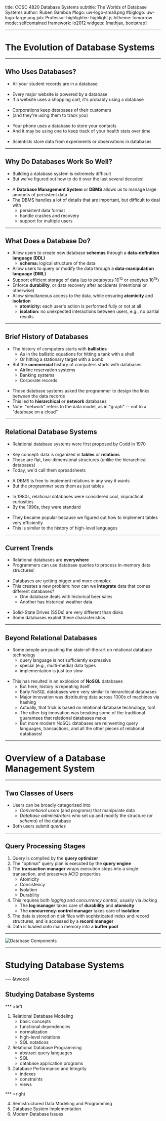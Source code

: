 title:        COSC 4820 Database Systems
subtitle:     The Worlds of Database Systems
author:       Ruben Gamboa
#logo:         uw-logo-small.png
#biglogo:      uw-logo-large.png
job:          Professor
highlighter:  highlight.js
hitheme:      tomorrow
mode:         selfcontained
framework:    io2012
widgets:      [mathjax, bootstrap]

---

<style>
.title-slide {
     background-color: #EDE0CF; /* CBE7A5; #EDE0CF; ; #CA9F9D*/
     background-image: url(assets/img/uw-logo-large.png);
     background-repeat: no-repeat;
     background-position: center top;
   }
</style>

# The Evolution of Database Systems

---

## Who Uses Databases?

* All your student records are in a database
  <br><br>
* Every major website is powered by a database
* If a website uses a shopping cart, it's probably using a database
  <br><br>
* Corporations keep databases of their customers
* (and they're using them to track you)
  <br><br>
* Your phone uses a database to store your contacts
* And it may be using one to keep track of your health stats over time
  <br><br>
* Scientists store data from experiments or observations in databases

---

## Why Do Databases Work So Well?

* Building a database system is extremely difficult
* But we've figured out how to do it over the last several decades!
  <br><br>
* A **Database Management System** or **DBMS** allows us to manage
  large amounts of persistent data
* The DBMS handles a lot of details that are important, but difficult to deal with
  * persistent data format
  * handle crashes and recovery
  * support for multiple users

---

## What Does a Database Do?

* Allow users to create new database **schemas** through a **data-definition language (DDL)**
  * **schema:** logical structure of the data
* Allow users to query or modify the data through a **data-manipulation language (DML)**
* Support efficient storage of data (up to petabytes $10^{15}$ or exabytes $10^{18}$)
* Enforce **durability**, or data recovery after accidents (intentional or otherwise)
* Allow simultaneous access to the data, while ensuring **atomicity** and **isolation**
  * **atomicity:** each user's action is performed fully or not at all
  * **isolation:** no unexpected interactions between users, e.g., no partial results

---

## Brief History of Databases

* The history of computers starts with **ballistics**
  * As in the ballistic equations for hitting a tank with a shell
  * Or hitting a stationary target with a bomb
* But the **commercial** history of computers starts with databases
  * Airline reservation systems
  * Banking systems
  * Corporate records
  <br><br>  
* Those database systems asked the programmer to design the links between the data records
* This led to **hierarchical** or **network** databases
* Note: "network" refers to the data model, as in "graph" -- not to a "database on a cloud"

---

## Relational Database Systems

* Relational database systems were first proposed by Codd in 1970
  <br><br>
* Key concept: data is organized in **tables** or **relations**
* These are flat, two-dimensional structures (unlike the hierarchical databases)
* Today, we'd call them spreadsheets
  <br><br>
* A DBMS is free to implement relations in any way it wants
* But the programmer sees them as just tables
  <br><br>
* In 1980s, relational databases were considered cool, impractical curiosities
* By the 1990s, they were standard
  <br><br>
* They became popular because we figured out how to implement tables very
  efficiently
* This is similar to the history of high-level languages

---

## Current Trends

* Relational databases are **everywhere**
* Programmers can use database queries to process in-memory data structures!
  <br><br>
* Databases are getting bigger and more complex
* This creates a new problem: how can we **integrate** data that comes different databases?
  * One database deals with historical beer sales
  * Another has historical weather data
  <br><br>
* Solid-State Drives (SSDs) are very different than disks
* Some databases exploit these characteristics

---

## Beyond Relational Databases

* Some people are pushing the state-of-the-art on relational database technology
  * query language is not sufficiently expressive
  * special (e.g., multi-media) data types
  * implementation is just too slow
  <br><br>
* This has resulted in an explosion of **NoSQL** databases
  * But here, history is repeating itself
  * Early NoSQL databases were very similar to hierarchical databases
  * Major innovation was distributing data across 1000s of machines via hashing
  * Actually, that trick is based on relational database technology, too!
  * The other big innovation was breaking some of the traditional guarantees that
    relational databases make
  * But more modern NoSQL databases are reinventing query languages, transactions, 
    and all the other pieces of relational databases!

---

# Overview of a Database Management System

---

## Two Classes of Users

* Users can be broadly categorized into
  * *Conventional users* (and programs) that manipulate data
  * *Database administrators* who set up and modify the structure (or *schema*) of the database
* Both users submit *queries*

---

## Query Processing Stages

1. Query is compiled by the **query optimizer**
2. The "optimal" query plan is executed by the **query engine**
3. The **transaction manager** wraps execution steps into a single transaction, and preserves ACID properties
   * Atomicity
   * Consistency
   * Isolation
   * Durability
4. This requires both *logging* and *concurrency control*, usually via *locking*
   * The **log manager** takes care of **durability** and **atomicity**
   * The **concurrency-control manager** takes care of **isolation**
5. The data is stored on disk files with sophisticated index and record structures, and is accessed by a **record manager**
6. Data is loaded onto main memory into a **buffer pool**

---

<p class="centered">
    <img src="assets/img/database-components.png" alt="Database Components" title="Database Components" class="img-responsive">
</p>

---

# Studying Database Systems

--- &twocol

## Studying Database Systems

*** =left

1. Relational Database Modeling
   * basic concepts
   * functional dependencies
   * normalization
   * high-level notations
   * SQL notations
2. Relational Database Programming
   * abstract query languages
   * SQL
   * database application programs
3. Database Performance and Integrity
   * indexes
   * constraints
   * views

*** =right

<ol start="4">
    <li> Semistructured Data Modeling and Programming </li>
    <li> Database System Implementation </li>
    <li> Modern Database Issues </li>
</ol>
